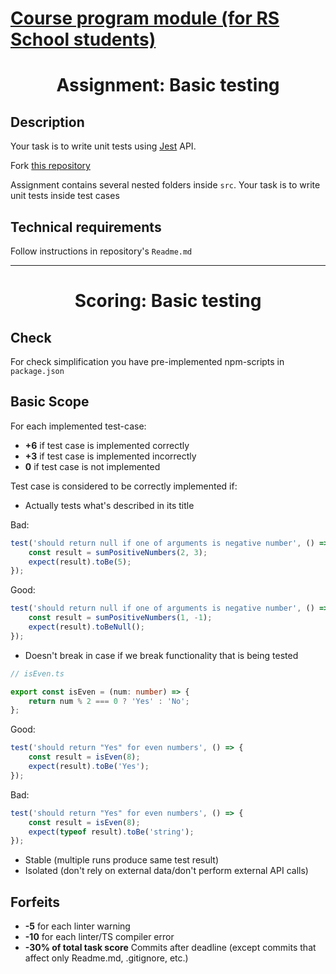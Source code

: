 # [Course program module (for RS School students)](https://github.com/rolling-scopes-school/tasks/blob/master/node/modules/testing/README.md)

<h1 align="center">Assignment: Basic testing</h1>

## Description

Your task is to write unit tests using [Jest](https://jestjs.io) API.

Fork [this repository](https://github.com/AlreadyBored/basic-testing)

Assignment contains several nested folders inside `src`. Your task is to write unit tests inside test cases

## Technical requirements

Follow instructions in repository's `Readme.md`

---
<h1 align="center">Scoring: Basic testing</h1>

## Check
For check simplification you have pre-implemented npm-scripts in `package.json`

## Basic Scope

For each implemented test-case:
- **+6** if test case is implemented correctly
- **+3** if test case is implemented incorrectly
- **0** if test case is not implemented

Test case is considered to be correctly implemented if:  
- Actually tests what's described in its title

Bad:
```ts
test('should return null if one of arguments is negative number', () => {
    const result = sumPositiveNumbers(2, 3);
    expect(result).toBe(5);
});
```
Good:
```ts
test('should return null if one of arguments is negative number', () => {
    const result = sumPositiveNumbers(1, -1);
    expect(result).toBeNull();
});
```
- Doesn't break in case if we break functionality that is being tested
```ts
// isEven.ts

export const isEven = (num: number) => {
    return num % 2 === 0 ? 'Yes' : 'No';
};
```
Good:
```ts
test('should return "Yes" for even numbers', () => {
    const result = isEven(8);
    expect(result).toBe('Yes');
});
```
Bad:
```ts
test('should return "Yes" for even numbers', () => {
    const result = isEven(8);
    expect(typeof result).toBe('string');
});
```
- Stable (multiple runs produce same test result)
- Isolated (don't rely on external data/don't perform external API calls)

## Forfeits

- **-5** for each linter warning
- **-10** for each linter/TS compiler error
- **-30% of total task score** Commits after deadline (except commits that affect only Readme.md, .gitignore, etc.)